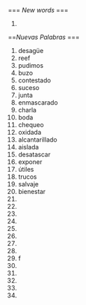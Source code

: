 === *New words* ===

1. 

==*Nuevas Palabras* ===

1. desagüe
2. reef
3. pudimos
4. buzo
5. contestado   
6. suceso
7. junta
8. enmascarado
9. charla
10. boda
11. chequeo
12. oxidada
13. alcantarillado
14. aislada
15. desatascar
16. exponer
17. útiles
18. trucos
19. salvaje
20. bienestar
21. 
22. 
23.     
24. 
25. 
26.     
27. 
28. 
29. f
30. 
31. 
32. 
33. 
34. 
